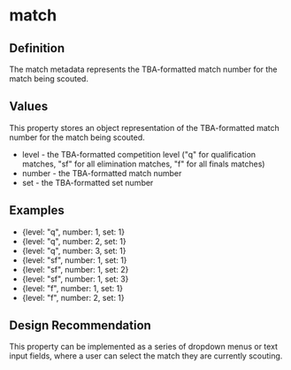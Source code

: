 # match

## Definition
The match metadata represents the TBA-formatted match number for the match being scouted.

## Values
This property stores an object representation of the TBA-formatted match number for the match being scouted.
- level - the TBA-formatted competition level ("q" for qualification matches, "sf" for all elimination matches, "f" for all finals matches)
- number - the TBA-formatted match number
- set - the TBA-formatted set number

## Examples
- {level: "q", number: 1, set: 1}
- {level: "q", number: 2, set: 1}
- {level: "q", number: 3, set: 1}
- {level: "sf", number: 1, set: 1}
- {level: "sf", number: 1, set: 2}
- {level: "sf", number: 1, set: 3}
- {level: "f", number: 1, set: 1}
- {level: "f", number: 2, set: 1}

## Design Recommendation
This property can be implemented as a series of dropdown menus or text input fields, where a user can select the match they are currently scouting.